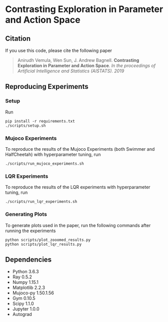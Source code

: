 # Contrasting Exploration in Parameter and Action Space

## Citation

If you use this code, please cite the following paper

> Anirudh Vemula, Wen Sun, J. Andrew Bagnell. **Contrasting Exploration in Parameter and Action Space**. *In the proceedings of Artificial Intelligence and Statistics (AISTATS). 2019*

## Reproducing Experiments

### Setup
Run

``` shell
pip install -r requirements.txt
./scripts/setup.sh
```

### Mujoco Experiments

To reproduce the results of the Mujoco Experiments (both Swimmer and HalfCheetah) with hyperparameter tuning, run

``` shell
./scripts/run_mujoco_experiments.sh
```

### LQR Experiments

To reproduce the results of the LQR experiments with hyperparameter tuning, run

``` shell
./scripts/run_lqr_experiments.sh
```

### Generating Plots

To generate plots used in the paper, run the following commands after running the experiments

``` shell
python scripts/plot_zooomed_results.py
python scripts/plot_lqr_results.py
```

## Dependencies
* Python 3.6.3
* Ray 0.5.2
* Numpy 1.15.1
* Matplotlib 2.2.3
* Mujoco-py 1.50.1.56
* Gym 0.10.5
* Scipy 1.1.0
* Jupyter 1.0.0
* Autograd
